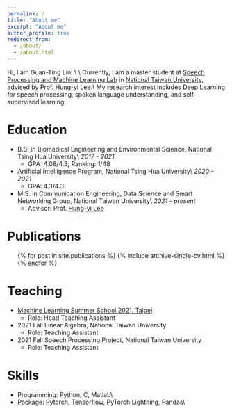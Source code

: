 ```yaml
---
permalink: /
title: "About me"
excerpt: "About me"
author_profile: true
redirect_from: 
  - /about/
  - /about.html
---
```

Hi, I am Guan-Ting Lin! \\
\\
Currently, I am a master student at [Speech Processing and Machine Learning Lab](https://twitter.com/ntu_spml) in [National Taiwan University](https://www.ntu.edu.tw/), advised by Prof. [Hung-yi Lee](https://speech.ee.ntu.edu.tw/~hylee/index.html).\\
My research interest includes Deep Learning for speech processing, spoken language understanding, and self-supervised learning.

Education
======
* B.S. in Biomedical Engineering and Environmental Science, National Tsing Hua University\\
*2017 - 2021*
  * GPA: 4.08/4.3; Ranking: 1/48
* Artificial Intelligence Program, National Tsing Hua University\\
*2020 - 2021*
  * GPA: 4.3/4.3
* M.S. in Communication Engineering, Data Science and Smart Networking Group, National Taiwan University\\
*2021 - present*
  * Advisor: Prof. [Hung-yi Lee](https://speech.ee.ntu.edu.tw/~hylee/index.html)

Publications
======
  <ul>{% for post in site.publications %}
    {% include archive-single-cv.html %}
  {% endfor %}</ul> 

Teaching
======
* [Machine Learning Summer School 2021, Taipei](https://ai.ntu.edu.tw/mlss2021/)
  * Role: Head Teaching Assistant
* 2021 Fall Linear Algebra, National Taiwan University
  * Role: Teaching Assistant
* 2021 Fall Speech Processing Project, National Taiwan University
  * Role: Teaching Assistant


Skills
======
* Programming: Python, C, Matlab\\
* Package: Pytorch, Tensorflow, PyTorch Lightning, Pandas\\

